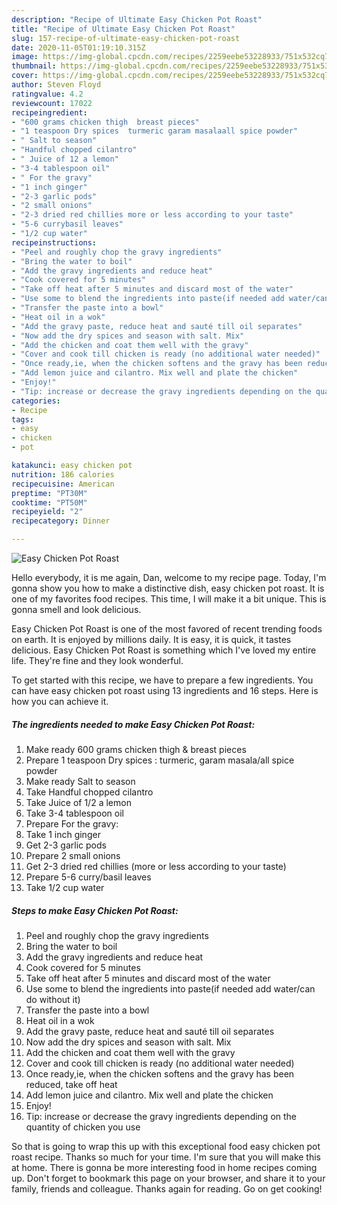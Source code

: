 ```yaml
---
description: "Recipe of Ultimate Easy Chicken Pot Roast"
title: "Recipe of Ultimate Easy Chicken Pot Roast"
slug: 157-recipe-of-ultimate-easy-chicken-pot-roast
date: 2020-11-05T01:19:10.315Z
image: https://img-global.cpcdn.com/recipes/2259eebe53228933/751x532cq70/easy-chicken-pot-roast-recipe-main-photo.jpg
thumbnail: https://img-global.cpcdn.com/recipes/2259eebe53228933/751x532cq70/easy-chicken-pot-roast-recipe-main-photo.jpg
cover: https://img-global.cpcdn.com/recipes/2259eebe53228933/751x532cq70/easy-chicken-pot-roast-recipe-main-photo.jpg
author: Steven Floyd
ratingvalue: 4.2
reviewcount: 17022
recipeingredient:
- "600 grams chicken thigh  breast pieces"
- "1 teaspoon Dry spices  turmeric garam masalaall spice powder"
- " Salt to season"
- "Handful chopped cilantro"
- " Juice of 12 a lemon"
- "3-4 tablespoon oil"
- " For the gravy"
- "1 inch ginger"
- "2-3 garlic pods"
- "2 small onions"
- "2-3 dried red chillies more or less according to your taste"
- "5-6 currybasil leaves"
- "1/2 cup water"
recipeinstructions:
- "Peel and roughly chop the gravy ingredients"
- "Bring the water to boil"
- "Add the gravy ingredients and reduce heat"
- "Cook covered for 5 minutes"
- "Take off heat after 5 minutes and discard most of the water"
- "Use some to blend the ingredients into paste(if needed add water/can do without it)"
- "Transfer the paste into a bowl"
- "Heat oil in a wok"
- "Add the gravy paste, reduce heat and sauté till oil separates"
- "Now add the dry spices and season with salt. Mix"
- "Add the chicken and coat them well with the gravy"
- "Cover and cook till chicken is ready (no additional water needed)"
- "Once ready,ie, when the chicken softens and the gravy has been reduced, take off heat"
- "Add lemon juice and cilantro. Mix well and plate the chicken"
- "Enjoy!"
- "Tip: increase or decrease the gravy ingredients depending on the quantity of chicken you use"
categories:
- Recipe
tags:
- easy
- chicken
- pot

katakunci: easy chicken pot 
nutrition: 186 calories
recipecuisine: American
preptime: "PT30M"
cooktime: "PT50M"
recipeyield: "2"
recipecategory: Dinner

---
```



![Easy Chicken Pot Roast](https://img-global.cpcdn.com/recipes/2259eebe53228933/751x532cq70/easy-chicken-pot-roast-recipe-main-photo.jpg)

Hello everybody, it is me again, Dan, welcome to my recipe page. Today, I'm gonna show you how to make a distinctive dish, easy chicken pot roast. It is one of my favorites food recipes. This time, I will make it a bit unique. This is gonna smell and look delicious.

Easy Chicken Pot Roast is one of the most favored of recent trending foods on earth. It is enjoyed by millions daily. It is easy, it is quick, it tastes delicious. Easy Chicken Pot Roast is something which I've loved my entire life. They're fine and they look wonderful.




To get started with this recipe, we have to prepare a few ingredients. You can have easy chicken pot roast using 13 ingredients and 16 steps. Here is how you can achieve it.

<!--inarticleads1-->

##### The ingredients needed to make Easy Chicken Pot Roast:

1. Make ready 600 grams chicken thigh &amp; breast pieces
1. Prepare 1 teaspoon Dry spices : turmeric, garam masala/all spice powder
1. Make ready  Salt to season
1. Take Handful chopped cilantro
1. Take  Juice of 1/2 a lemon
1. Take 3-4 tablespoon oil
1. Prepare  For the gravy:
1. Take 1 inch ginger
1. Get 2-3 garlic pods
1. Prepare 2 small onions
1. Get 2-3 dried red chillies (more or less according to your taste)
1. Prepare 5-6 curry/basil leaves
1. Take 1/2 cup water




<!--inarticleads2-->

##### Steps to make Easy Chicken Pot Roast:

1. Peel and roughly chop the gravy ingredients
1. Bring the water to boil
1. Add the gravy ingredients and reduce heat
1. Cook covered for 5 minutes
1. Take off heat after 5 minutes and discard most of the water
1. Use some to blend the ingredients into paste(if needed add water/can do without it)
1. Transfer the paste into a bowl
1. Heat oil in a wok
1. Add the gravy paste, reduce heat and sauté till oil separates
1. Now add the dry spices and season with salt. Mix
1. Add the chicken and coat them well with the gravy
1. Cover and cook till chicken is ready (no additional water needed)
1. Once ready,ie, when the chicken softens and the gravy has been reduced, take off heat
1. Add lemon juice and cilantro. Mix well and plate the chicken
1. Enjoy!
1. Tip: increase or decrease the gravy ingredients depending on the quantity of chicken you use




So that is going to wrap this up with this exceptional food easy chicken pot roast recipe. Thanks so much for your time. I'm sure that you will make this at home. There is gonna be more interesting food in home recipes coming up. Don't forget to bookmark this page on your browser, and share it to your family, friends and colleague. Thanks again for reading. Go on get cooking!
